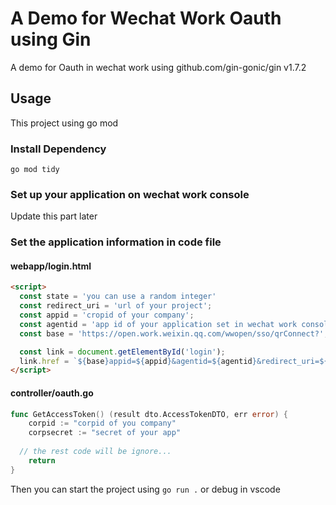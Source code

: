 # A Demo for Wechat Work Oauth using Gin

A demo for Oauth in wechat work using github.com/gin-gonic/gin v1.7.2

## Usage
This project using go mod

### Install Dependency
```shell
go mod tidy
```

### Set up your application on wechat work console
Update this part later

### Set the application information in code file

#### webapp/login.html
```html
<script>
  const state = 'you can use a random integer'
  const redirect_uri = 'url of your project';
  const appid = 'cropid of your company';
  const agentid = 'app id of your application set in wechat work console';
  const base = 'https://open.work.weixin.qq.com/wwopen/sso/qrConnect?';

  const link = document.getElementById('login');
  link.href = `${base}appid=${appid}&agentid=${agentid}&redirect_uri=${redirect_uri}&state=${state}`;
</script>
```

#### controller/oauth.go
```go
func GetAccessToken() (result dto.AccessTokenDTO, err error) {
	corpid := "corpid of you company"
	corpsecret := "secret of your app"
	
  // the rest code will be ignore...
	return
}
```

Then you can start the project using `go run .` or debug in vscode